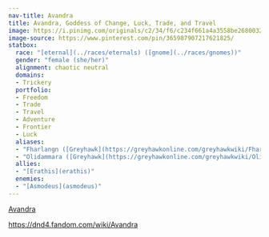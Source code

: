 ```yaml
---
nav-title: Avandra
title: Avandra, Goddess of Change, Luck, Trade, and Travel
image: https://i.pinimg.com/originals/c2/34/f6/c234f661a4a3558be2680032c8a1f741.png
image-source: https://www.pinterest.com/pin/365987907217621825/
statbox:
  race: "[eternal](../races/eternals) ([gnome](../races/gnomes))"
  gender: "female (she/her)"
  alignment: chaotic neutral
  domains:
  - Trickery
  portfolio:
  - Freedom
  - Trade
  - Travel
  - Adventure
  - Frontier
  - Luck
  aliases:
  - "Fharlangn ([Greyhawk](https://greyhawkonline.com/greyhawkwiki/Fharlanghn))"
  - "Olidammara ([Greyhawk](https://greyhawkonline.com/greyhawkwiki/Olidammara))"
  allies:
  - "[Erathis](erathis)"
  enemies:
  - "[Asmodeus](asmodeus)"
---
```


[Avandra](https://en.wikipedia.org/wiki/Avandra)

https://dnd4.fandom.com/wiki/Avandra
